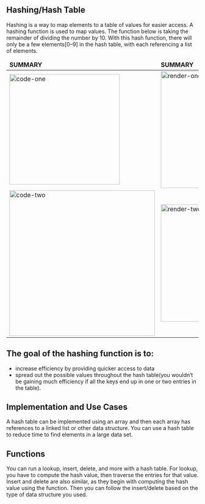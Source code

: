 ## Hashing/Hash Table

Hashing is a way to map elements to a table of values for easier access. A hashing function is used to map values. The function below is taking the remainder of dividing the number by 10. With this hash function, there will only be a few elements[0–9] in the hash table, with each referencing a list of elements.

<table>
	<thead>
		<td>
			<b>SUMMARY</b>
		</td>
		<td>
			<b>SUMMARY</b>
		</td>
	</thead>
	<tr>
		<td>
			<img width="289" alt="code-one" src="https://miro.medium.com/max/700/1*dsOKOpnP247_pFsrQfks6g.png">
		</td>
		<td>
			<img width="306" alt="render-one" src="https://www.freecodecamp.org/news/content/images/2021/05/JavaScript-Hash-Table.png">
		</td>
	</tr>
	<tr>
		<td>
			<img width="381" alt="code-two" src="https://www.freecodecamp.org/news/content/images/2021/05/g983.jpg">
		</td>
		<td>
			<img width="307" alt="render-two" src="https://res.cloudinary.com/practicaldev/image/fetch/s--7x2naWJ6--/c_imagga_scale,f_auto,fl_progressive,h_1080,q_auto,w_1080/https://cl.ly/dcc906e5110a/Image%25202019-05-12%2520at%252011.38.16%2520PM.png">
		</td>
	</tr>
</table>

## The goal of the hashing function is to:
* increase efficiency by providing quicker access to data
* spread out the possible values throughout the hash table(you wouldn’t be gaining much efficiency if all the keys end up in one or two entries in the table).


## Implementation and Use Cases
A hash table can be implemented using an array and then each array has references to a linked list or other data structure. You can use a hash table to reduce time to find elements in a large data set.

## Functions
You can run a lookup, insert, delete, and more with a hash table. For lookup, you have to compute the hash value, then traverse the entries for that value. Insert and delete are also similar, as they begin with computing the hash value using the function. Then you can follow the insert/delete based on the type of data structure you used.